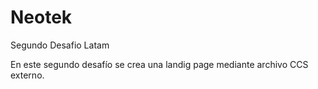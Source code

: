 # Neotek
 Segundo Desafio Latam

 En este segundo desafío se crea una landig page mediante archivo CCS externo.
 
